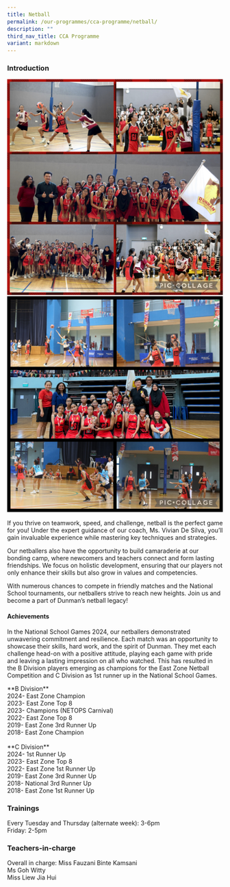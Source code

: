 ```yaml
---
title: Netball
permalink: /our-programmes/cca-programme/netball/
description: ""
third_nav_title: CCA Programme
variant: markdown
---
```

### Introduction

![](/images/CCA%20Photos/Netball/COLLAGE_B_DIV.jpg)
![](/images/CCA%20Photos/Netball/COLLAGE_C_DIV.jpg)
<p style="text-align: justify;">If you thrive on teamwork, speed, and challenge, netball is the perfect game for you! Under the expert guidance of our coach, Ms. Vivian De Silva, you’ll gain invaluable experience while mastering key techniques and strategies.

Our netballers also have the opportunity to build camaraderie at our bonding camp, where newcomers and teachers connect and form lasting friendships. We focus on holistic development, ensuring that our players not only enhance their skills but also grow in values and competencies.

With numerous chances to compete in friendly matches and the National School tournaments, our netballers strive to reach new heights. Join us and become a part of Dunman’s netball legacy!</p><p>

#### Achievements
</p><p>
In the National School Games 2024, our netballers demonstrated unwavering commitment and resilience. Each match was an opportunity to showcase their skills, hard work, and the spirit of Dunman. They met each challenge head-on with a positive attitude, playing each game with pride and leaving a lasting impression on all who watched. This has resulted in the B Division players emerging as champions for the East Zone Netball Competition and C Division as 1st runner up in the National School Games. 
</p><p>
**B Division**<br>
2024- East Zone Champion <br>
2023- East Zone Top 8 <br>
2023- Champions (NETOPS Carnival)<br>
2022- East Zone Top 8<br>
2019- East Zone 3rd Runner Up<br>
2018- East Zone Champion<br>
<br>
**C Division**<br>
2024- 1st Runner Up <br>
2023- East Zone Top 8 <br>
2022- East Zone 1st Runner Up <br>
2019- East Zone 3rd Runner Up<br>
2018- National 3rd Runner Up<br>
2018- East Zone 1st Runner Up<br>

### Trainings
Every Tuesday and Thursday (alternate week): 3-6pm<br>
Friday: 2-5pm

### Teachers-in-charge
Overall in charge: Miss Fauzani Binte Kamsani  
Ms Goh Witty  
Miss Liew Jia Hui   


</p>